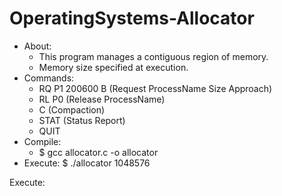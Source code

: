 # OperatingSystems-Allocator  

<ul>
   <li> About:
      <ul> 
         <li> This program manages a contiguous region of memory. </li>
         <li> Memory size specified at execution. </li> 
      </ul> 
   </li>
   <li> Commands:
      <ul> 
         <li> RQ P1 200600 B (Request ProcessName Size Approach) </li>
   	   <li> RL P0 (Release ProcessName) </li>  
         <li> C (Compaction) </li>  
         <li> STAT (Status Report) </li>  
         <li> QUIT </li>
      </ul>
   </li>
   <li> Compile:
      <ul>
         <li> $ gcc allocator.c -o allocator </li>
      </ul>
   </li>
   <li> Execute: $ ./allocator 1048576 </li>
 </ul>  
Execute:   
